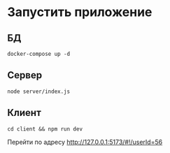 # Запустить приложение

## БД

`docker-compose up -d`

## Сервер

`node server/index.js`

## Клиент

`cd client && npm run dev`

Перейти по адресу <http://127.0.0.1:5173/#!/userId=56>
